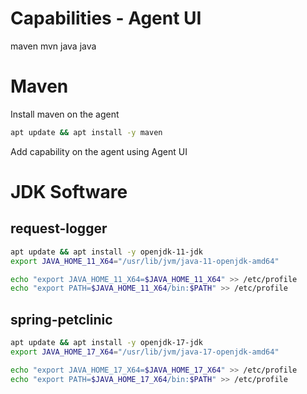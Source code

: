 # Capabilities - Agent UI
maven mvn
java java

# Maven
Install maven on the agent
```bash
apt update && apt install -y maven
```
Add capability on the agent using Agent UI
# JDK Software
## request-logger
```bash
apt update && apt install -y openjdk-11-jdk
export JAVA_HOME_11_X64="/usr/lib/jvm/java-11-openjdk-amd64"

echo "export JAVA_HOME_11_X64=$JAVA_HOME_11_X64" >> /etc/profile
echo "export PATH=$JAVA_HOME_11_X64/bin:$PATH" >> /etc/profile

```
## spring-petclinic
```bash
apt update && apt install -y openjdk-17-jdk
export JAVA_HOME_17_X64="/usr/lib/jvm/java-17-openjdk-amd64"

echo "export JAVA_HOME_17_X64=$JAVA_HOME_17_X64" >> /etc/profile
echo "export PATH=$JAVA_HOME_17_X64/bin:$PATH" >> /etc/profile
```

